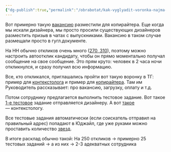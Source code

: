 ```yaml
---
{"dg-publish":true,"permalink":"/obrabotat/kak-vyglyadit-voronka-najma-dlya-poiska-dizajnera-ili-kopirajtera/"}
---
```


Вот примерно такую [вакансию](https://disk.yandex.ru/i/Pe7M1ICbgjjkyQ) разместили для копирайтера. Еще когда мы искали дизайнера, мы просто просили существующих дизайнеров разместить призыв в чатах с выпускниками. Вакансию в таком случае размещали просто в гугл.документе.

На HH обычно откликов очень много ([270, 310](https://disk.yandex.ru/i/0DiD_gZPgBYBeg)), поэтому можно настроить автоотклик кандидату, чтобы он прямо моментально получал сообщение на свое сообщение. Это прям круто: человек в 2 часа ночи откликнулся, и сразу получил всю информацию. 

Все, кто откликался, приглашались пройти вот такую воронку в ТГ: пример для [контекстолога](https://mnlp.cc/mini?domain=voronka2&id=2)  и пример для [копирайтера](https://mnlp.cc/mini?domain=voronka2&id=5).  Там им Руководитель рассказывает: про вакансию, загрузку, оплату и т.д.

Потом сотруднику предлагается выполнить тестовое задание. Вот такое [1-е тестовое](https://docs.google.com/document/d/1a3GPuIxMdMYL-ZwFn6HBX7qMiSZaIQIIyqoUS4xrBas/edit?usp=drivesdk) задание отправляется дизайнеру. А вот [такое](https://docs.google.com/document/d/1kG9D7X--kgilhtpieO609zR3TRyaiXgATMwPBnDReEA/edit#heading=h.8lt401d0mpn6) — контекстологу.

Все тестовые задания автоматически (если соискатель отправил на правильный адрес) попадают в Юджайл, где уже руками можно проставить количество [звезд](https://mnlp.cc/mini?domain=voronka2&id=5). 

В итоге расклад обычно такой:
На 250 откликов → примерно 25 тестовых заданий → а из них → 2-3 адекватных сотрудника
